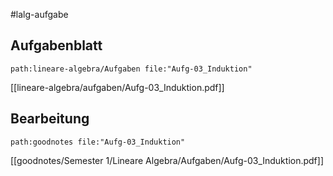 #lalg-aufgabe
## Aufgabenblatt
```expander
path:lineare-algebra/Aufgaben file:"Aufg-03_Induktion"
```
[[lineare-algebra/aufgaben/Aufg-03_Induktion.pdf]]

## Bearbeitung

```expander
path:goodnotes file:"Aufg-03_Induktion"
```
[[goodnotes/Semester 1/Lineare Algebra/Aufgaben/Aufg-03_Induktion.pdf]]

